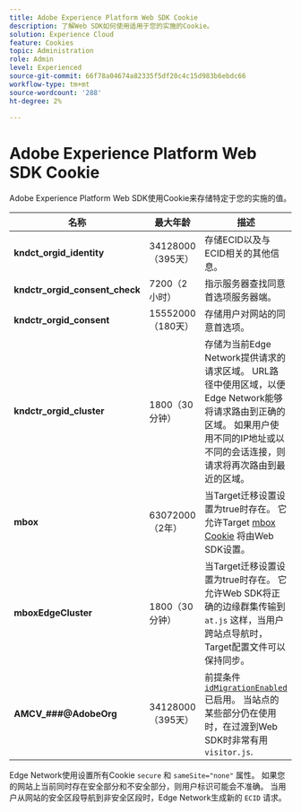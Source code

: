```yaml
---
title: Adobe Experience Platform Web SDK Cookie
description: 了解Web SDK如何使用适用于您的实施的Cookie。
solution: Experience Cloud
feature: Cookies
topic: Administration
role: Admin
level: Experienced
source-git-commit: 66f78a04674a82335f5df20c4c15d983b6ebdc66
workflow-type: tm+mt
source-wordcount: '288'
ht-degree: 2%

---
```


# Adobe Experience Platform Web SDK Cookie

Adobe Experience Platform Web SDK使用Cookie来存储特定于您的实施的值。

| 名称 | 最大年龄 | 描述 |
|---|---|---|
| **kndct_orgid_identity** | 34128000（395天） | 存储ECID以及与ECID相关的其他信息。 |
| **kndctr_orgid_consent_check** | 7200（2小时） | 指示服务器查找同意首选项服务器端。 |
| **kndctr_orgid_consent** | 15552000（180天） | 存储用户对网站的同意首选项。 |
| **kndctr_orgid_cluster** | 1800（30 分钟） | 存储为当前Edge Network提供请求的请求区域。 URL路径中使用区域，以便Edge Network能够将请求路由到正确的区域。 如果用户使用不同的IP地址或以不同的会话连接，则请求将再次路由到最近的区域。 |
| **mbox** | 63072000（2年） | 当Target迁移设置设置为true时存在。 它允许Target [mbox Cookie](https://developer.adobe.com/target/implement/client-side/atjs/atjs-cookies/) 将由Web SDK设置。 |
| **mboxEdgeCluster** | 1800（30 分钟） | 当Target迁移设置设置为true时存在。 它允许Web SDK将正确的边缘群集传输到 `at.js` 这样，当用户跨站点导航时，Target配置文件可以保持同步。 |
| **AMCV_###@AdobeOrg** | 34128000（395天） | 前提条件 [`idMigrationEnabled`](https://experienceleague.adobe.com/en/docs/experience-platform/web-sdk/commands/configure/idmigrationenabled) 已启用。 当站点的某些部分仍在使用时，在过渡到Web SDK时非常有用 `visitor.js`. |

Edge Network使用设置所有Cookie `secure` 和 `sameSite="none"` 属性。 如果您的网站上当前同时存在安全部分和不安全部分，则用户标识可能会不准确。 当用户从网站的安全区段导航到非安全区段时，Edge Network生成新的 `ECID` 请求。
